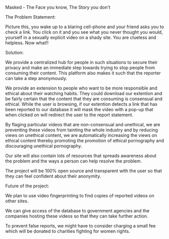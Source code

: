 Masked - The Face you know, The Story you don't

The Problem Statement:

Picture this, you wake up to a blaring cell-phone and your friend asks you to check a link. You click on it and you see what you never thought you would, yourself in a sexually explicit video on a shady site. You are clueless and helpless. Now what!! 


Solution:

We provide a centralized hub for people in such situations to secure their privacy and make an immediate step towards trying to stop people from consuming their content. This platform also makes it such that the reporter can take a step anonymously.

We provide an extension to people who want to be more responsible and ethical about their watching habits. They could download our extention and be fairly certain that the content that they are consuming is consensual and ethical. While the user is browsing, if our extention detects a link that has been reported to our database it will mask the video with a pop-up that when clicked on will redirect the user to the report statement.

By flaging particular videos that are non-consensual and unethical, we are preventing these videos from tainting the whole industry and by reducing views on unethical content, we are automatically increasing the views on ethical content thereby promoting the promotion of ethical pornography and discouraging unethical pornography.

Our site will also contain lots of resources that spreads awareness about the problem and the ways a person can help resolve the problem.

The project will be 100% open source and transparent with the user so that they can feel confident about their anonymity.


Future of the project:

We plan to use video fingerprinting to find copies of reported videos on other sites. 

We can give access of the database to government agencies and the companies hosting these videos so that they can take further action.

To prevent false reports, we might have to consider charging a small fee which will be donated to charities fighting for women rights.
